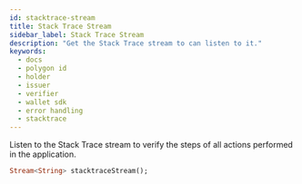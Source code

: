 ```yaml
---
id: stacktrace-stream
title: Stack Trace Stream
sidebar_label: Stack Trace Stream
description: "Get the Stack Trace stream to can listen to it."
keywords:
  - docs
  - polygon id
  - holder
  - issuer
  - verifier
  - wallet sdk
  - error handling
  - stacktrace
---
```


Listen to the Stack Trace stream to verify the steps of all actions performed in the application.

```dart
Stream<String> stacktraceStream();
```
